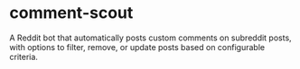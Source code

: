 # comment-scout
A Reddit bot that automatically posts custom comments on subreddit posts, with options to filter, remove, or update posts based on configurable criteria.
